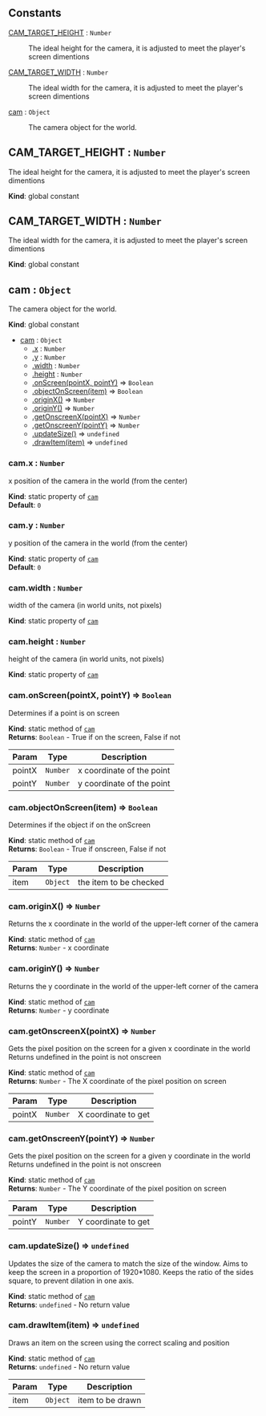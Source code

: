 ## Constants

<dl>
<dt><a href="#CAM_TARGET_HEIGHT">CAM_TARGET_HEIGHT</a> : <code>Number</code></dt>
<dd><p>The ideal height for the camera, it is adjusted to meet the player&#39;s screen
  dimentions</p>
</dd>
<dt><a href="#CAM_TARGET_WIDTH">CAM_TARGET_WIDTH</a> : <code>Number</code></dt>
<dd><p>The ideal width for the camera, it is adjusted to meet the player&#39;s screen
  dimentions</p>
</dd>
<dt><a href="#cam">cam</a> : <code>Object</code></dt>
<dd><p>The camera object for the world.</p>
</dd>
</dl>

<a name="CAM_TARGET_HEIGHT"></a>

## CAM\_TARGET\_HEIGHT : <code>Number</code>
The ideal height for the camera, it is adjusted to meet the player's screen  dimentions

**Kind**: global constant  
<a name="CAM_TARGET_WIDTH"></a>

## CAM\_TARGET\_WIDTH : <code>Number</code>
The ideal width for the camera, it is adjusted to meet the player's screen  dimentions

**Kind**: global constant  
<a name="cam"></a>

## cam : <code>Object</code>
The camera object for the world.

**Kind**: global constant  

* [cam](#cam) : <code>Object</code>
    * [.x](#cam.x) : <code>Number</code>
    * [.y](#cam.y) : <code>Number</code>
    * [.width](#cam.width) : <code>Number</code>
    * [.height](#cam.height) : <code>Number</code>
    * [.onScreen(pointX, pointY)](#cam.onScreen) ⇒ <code>Boolean</code>
    * [.objectOnScreen(item)](#cam.objectOnScreen) ⇒ <code>Boolean</code>
    * [.originX()](#cam.originX) ⇒ <code>Number</code>
    * [.originY()](#cam.originY) ⇒ <code>Number</code>
    * [.getOnscreenX(pointX)](#cam.getOnscreenX) ⇒ <code>Number</code>
    * [.getOnscreenY(pointY)](#cam.getOnscreenY) ⇒ <code>Number</code>
    * [.updateSize()](#cam.updateSize) ⇒ <code>undefined</code>
    * [.drawItem(item)](#cam.drawItem) ⇒ <code>undefined</code>

<a name="cam.x"></a>

### cam.x : <code>Number</code>
x position of the camera in the world (from the center)

**Kind**: static property of [<code>cam</code>](#cam)  
**Default**: <code>0</code>  
<a name="cam.y"></a>

### cam.y : <code>Number</code>
y position of the camera in the world (from the center)

**Kind**: static property of [<code>cam</code>](#cam)  
**Default**: <code>0</code>  
<a name="cam.width"></a>

### cam.width : <code>Number</code>
width of the camera (in world units, not pixels)

**Kind**: static property of [<code>cam</code>](#cam)  
<a name="cam.height"></a>

### cam.height : <code>Number</code>
height of the camera (in world units, not pixels)

**Kind**: static property of [<code>cam</code>](#cam)  
<a name="cam.onScreen"></a>

### cam.onScreen(pointX, pointY) ⇒ <code>Boolean</code>
Determines if a point is on screen

**Kind**: static method of [<code>cam</code>](#cam)  
**Returns**: <code>Boolean</code> - True if on the screen, False if not  

| Param | Type | Description |
| --- | --- | --- |
| pointX | <code>Number</code> | x coordinate of the point |
| pointY | <code>Number</code> | y coordinate of the point |

<a name="cam.objectOnScreen"></a>

### cam.objectOnScreen(item) ⇒ <code>Boolean</code>
Determines if the object if on the onScreen

**Kind**: static method of [<code>cam</code>](#cam)  
**Returns**: <code>Boolean</code> - True if onscreen, False if not  

| Param | Type | Description |
| --- | --- | --- |
| item | <code>Object</code> | the item to be checked |

<a name="cam.originX"></a>

### cam.originX() ⇒ <code>Number</code>
Returns the x coordinate in the world of the upper-left corner of the  camera

**Kind**: static method of [<code>cam</code>](#cam)  
**Returns**: <code>Number</code> - x coordinate  
<a name="cam.originY"></a>

### cam.originY() ⇒ <code>Number</code>
Returns the y coordinate in the world of the upper-left corner of the  camera

**Kind**: static method of [<code>cam</code>](#cam)  
**Returns**: <code>Number</code> - y coordinate  
<a name="cam.getOnscreenX"></a>

### cam.getOnscreenX(pointX) ⇒ <code>Number</code>
Gets the pixel position on the screen for a given x coordinate in the worldReturns undefined in the point is not onscreen

**Kind**: static method of [<code>cam</code>](#cam)  
**Returns**: <code>Number</code> - The X coordinate of the pixel position on screen  

| Param | Type | Description |
| --- | --- | --- |
| pointX | <code>Number</code> | X coordinate to get |

<a name="cam.getOnscreenY"></a>

### cam.getOnscreenY(pointY) ⇒ <code>Number</code>
Gets the pixel position on the screen for a given y coordinate in the worldReturns undefined in the point is not onscreen

**Kind**: static method of [<code>cam</code>](#cam)  
**Returns**: <code>Number</code> - The Y coordinate of the pixel position on screen  

| Param | Type | Description |
| --- | --- | --- |
| pointY | <code>Number</code> | Y coordinate to get |

<a name="cam.updateSize"></a>

### cam.updateSize() ⇒ <code>undefined</code>
Updates the size of the camera to match the size of the window.Aims to keep the screen in a proportion of 1920*1080.Keeps the ratio of the sides square, to prevent dilation in one axis.

**Kind**: static method of [<code>cam</code>](#cam)  
**Returns**: <code>undefined</code> - No return value  
<a name="cam.drawItem"></a>

### cam.drawItem(item) ⇒ <code>undefined</code>
Draws an item on the screen using the correct scaling and position

**Kind**: static method of [<code>cam</code>](#cam)  
**Returns**: <code>undefined</code> - No return value  

| Param | Type | Description |
| --- | --- | --- |
| item | <code>Object</code> | item to be drawn |

